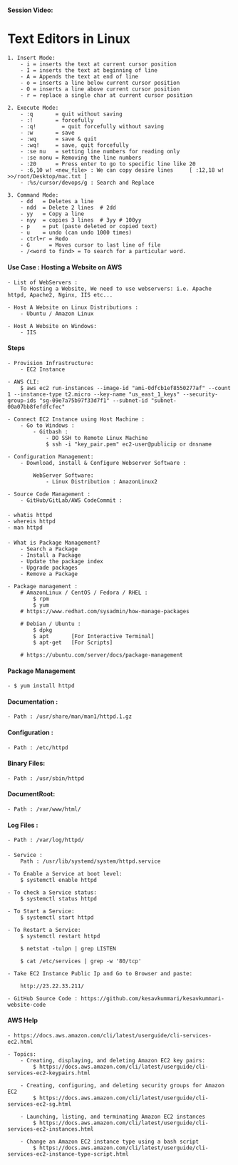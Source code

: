 #### Session Video:

# Text Editors in Linux 

####
    1. Insert Mode: 
        - i = inserts the text at current cursor position
        - I = inserts the text at beginning of line
        - A = Appends the text at end of line
        - o = inserts a line below current cursor position
        - O = inserts a line above current cursor position
        - r = replace a single char at current cursor position

    2. Execute Mode:
        - :q       = quit without saving
        - :!       = forcefully
        - :q!	     = quit forcefully without saving
        - :w       = save
        - :wq      = save & quit
        - :wq!     = save, quit forcefully
        - :se nu   = setting line numbers for reading only 
        - :se nonu = Removing the line numbers
        - :20      = Press enter to go to specific line like 20
        - :6,10 w! <new_file> : We can copy desire lines     [ :12,18 w! >>/root/Desktop/mac.txt ] 
        - :%s/cursor/devops/g : Search and Replace 

    3. Command Mode:
        - dd   = Deletes a line 
        - ndd  = Delete 2 lines  # 2dd 
        - yy   = Copy a line
        - nyy  = copies 3 lines  # 3yy # 100yy
        - p    = put (paste deleted or copied text)
        - u    = undo (can undo 1000 times)
        - ctrl+r = Redo
        - G      = Moves cursor to last line of file
        - /<word to find> = To search for a particular word.


#### Use Case : Hosting a Website on AWS 

    - List of WebServers :
        To Hosting a Website, We need to use webservers: i.e. Apache httpd, Apache2, Nginx, IIS etc...
            
    - Host A Website on Linux Distributions :
        - Ubuntu / Amazon Linux 

    - Host A Website on Windows:
        - IIS  

#### Steps 
    - Provision Infrastructure:
        - EC2 Instance 
    
    - AWS CLI:
        $ aws ec2 run-instances --image-id "ami-0dfcb1ef8550277af" --count 1 --instance-type t2.micro --key-name "us_east_1_keys" --security-group-ids "sg-09e7a75b97f33d7f1" --subnet-id "subnet-00a07bb8fefdfcfec"

    - Connect EC2 Instance using Host Machine :
        - Go to Windows :
            - Gitbash :
                - DO SSH to Remote Linux Machine
                $ ssh -i "key_pair.pem" ec2-user@publicip or dnsname

    - Configuration Management:
        - Download, install & Configure Webserver Software :

            WebServer Software:
                - Linux Distribution : AmazonLinux2 

    - Source Code Management :
        - GitHub/GitLab/AWS CodeCommit : 


####
    - whatis httpd
    - whereis httpd
    - man httpd

####
    - What is Package Management?
        - Search a Package 
        - Install a Package
        - Update the package index
        - Upgrade packages
        - Remove a Package
        
    - Package management :
        # AmazonLinux / CentOS / Fedora / RHEL : 
            $ rpm 
            $ yum 
        # https://www.redhat.com/sysadmin/how-manage-packages

        # Debian / Ubuntu :
            $ dpkg
            $ apt       [For Interactive Terminal]
            $ apt-get   [For Scripts]

        # https://ubuntu.com/server/docs/package-management


#### Package Management
    - $ yum install httpd

#### Documentation :
    - Path : /usr/share/man/man1/httpd.1.gz

#### Configuration :
    - Path : /etc/httpd

#### Binary Files:
    - Path : /usr/sbin/httpd

#### DocumentRoot:
    - Path : /var/www/html/

#### Log Files :
    - Path : /var/log/httpd/

#### 
    - Service :
        Path : /usr/lib/systemd/system/httpd.service

    - To Enable a Service at boot level:
        $ systemctl enable httpd
    
    - To check a Service status:
        $ systemctl status httpd

    - To Start a Service:
        $ systemctl start httpd

    - To Restart a Service:
        $ systemctl restart httpd    

        $ netstat -tulpn | grep LISTEN

        $ cat /etc/services | grep -w '80/tcp'

    - Take EC2 Instance Public Ip and Go to Browser and paste:

        http://23.22.33.211/

    - GitHub Source Code : https://github.com/kesavkummari/kesavkummari-website-code
    

#### AWS Help
    - https://docs.aws.amazon.com/cli/latest/userguide/cli-services-ec2.html

    - Topics:
        - Creating, displaying, and deleting Amazon EC2 key pairs:
            $ https://docs.aws.amazon.com/cli/latest/userguide/cli-services-ec2-keypairs.html
        
        - Creating, configuring, and deleting security groups for Amazon EC2
            $ https://docs.aws.amazon.com/cli/latest/userguide/cli-services-ec2-sg.html
        
        - Launching, listing, and terminating Amazon EC2 instances
            $ https://docs.aws.amazon.com/cli/latest/userguide/cli-services-ec2-instances.html
        
        - Change an Amazon EC2 instance type using a bash script
            $ https://docs.aws.amazon.com/cli/latest/userguide/cli-services-ec2-instance-type-script.html    
